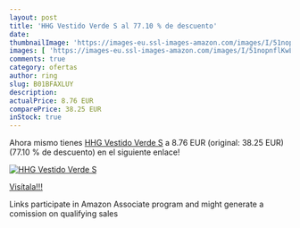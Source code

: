 ```yaml
---
layout: post
title: 'HHG Vestido Verde S al 77.10 % de descuento'
date: 
thumbnailImage: 'https://images-eu.ssl-images-amazon.com/images/I/51nopnflKwL._SL200_.jpg'
images: [ 'https://images-eu.ssl-images-amazon.com/images/I/51nopnflKwL._SL200_.jpg' ]
comments: true
category: ofertas
author: ring
slug: B01BFAXLUY
description:
actualPrice: 8.76 EUR
comparePrice: 38.25 EUR
inStock: true
---
```


Ahora mismo tienes [HHG Vestido Verde S](https://www.amazon.es/dp/B01BFAXLUY/?tag=tolees-21) a 8.76 EUR (original: 38.25 EUR) (77.10 %  de descuento) en el siguiente enlace!

[![HHG Vestido Verde S](https://images-eu.ssl-images-amazon.com/images/I/51nopnflKwL._SL200_.jpg)](https://www.amazon.es/dp/B01BFAXLUY/?tag=tolees-21)

[Visítala!!!](https://www.amazon.es/dp/B01BFAXLUY/?tag=tolees-21)

Links participate in Amazon Associate program and might generate a comission on qualifying sales
